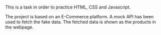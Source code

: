 This is a task in order to practice HTML, CSS and Javascript.

The project is based on an E-Commerce platform. A mock API has been used to fetch the fake data. The fetched data is shown as the products in the webpage.